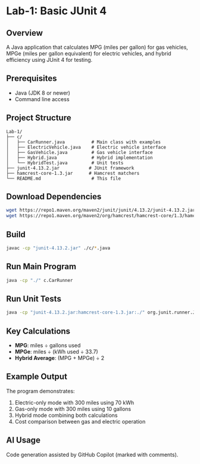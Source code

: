 # Lab-1: Basic JUnit 4

## Overview
A Java application that calculates MPG (miles per gallon) for gas vehicles, MPGe (miles per gallon equivalent) for electric vehicles, and hybrid efficiency using JUnit 4 for testing.

## Prerequisites
- Java (JDK 8 or newer)
- Command line access

## Project Structure
```
Lab-1/
├── c/
│   ├── CarRunner.java          # Main class with examples
│   ├── ElectricVehicle.java    # Electric vehicle interface
│   ├── GasVehicle.java         # Gas vehicle interface
│   ├── Hybrid.java             # Hybrid implementation
│   └── HybridTest.java         # Unit tests
├── junit-4.13.2.jar           # JUnit framework
├── hamcrest-core-1.3.jar      # Hamcrest matchers
└── README.md                   # This file
```

## Download Dependencies
```bash
wget https://repo1.maven.org/maven2/junit/junit/4.13.2/junit-4.13.2.jar
wget https://repo1.maven.org/maven2/org/hamcrest/hamcrest-core/1.3/hamcrest-core-1.3.jar
```

## Build
```bash
javac -cp "junit-4.13.2.jar" ./c/*.java
```

## Run Main Program
```bash
java -cp "./" c.CarRunner
```

## Run Unit Tests
```bash
java -cp "junit-4.13.2.jar:hamcrest-core-1.3.jar:./" org.junit.runner.JUnitCore c.HybridTest
```

## Key Calculations
- **MPG**: miles ÷ gallons used
- **MPGe**: miles ÷ (kWh used ÷ 33.7) 
- **Hybrid Average**: (MPG + MPGe) ÷ 2

## Example Output
The program demonstrates:
1. Electric-only mode with 300 miles using 70 kWh
2. Gas-only mode with 300 miles using 10 gallons  
3. Hybrid mode combining both calculations
4. Cost comparison between gas and electric operation

## AI Usage
Code generation assisted by GitHub Copilot (marked with comments).